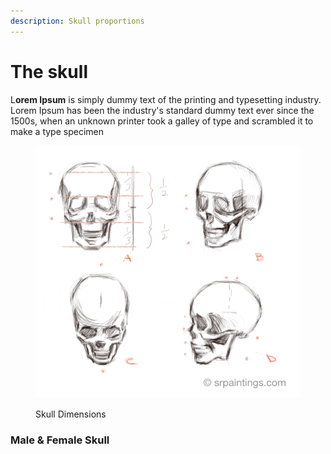 ```yaml
---
description: Skull proportions
---
```


# The skull

L**orem Ipsum** is simply dummy text of the printing and typesetting industry. Lorem Ipsum has been the industry's standard dummy text ever since the 1500s, when an unknown printer took a galley of type and scrambled it to make a type specimen&#x20;

<figure><img src="../.gitbook/assets/Skull angles (1).tif" alt=""><figcaption><p>Skull Dimensions</p></figcaption></figure>

### Male & Female Skull&#x20;
